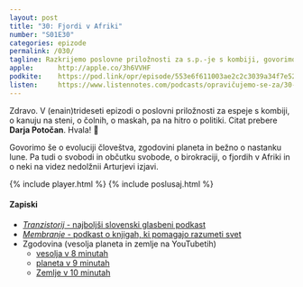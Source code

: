 ```yaml
---
layout: post
title: "30: Fjordi v Afriki"
number: "S01E30"
categories: epizode
permalink: /030/
tagline: Razkrijemo poslovne priložnosti za s.p.-je s kombiji, govorimo o kanujih, čolnih in maskah in tudi malce o politiki, evoluciji človešttva, nastanku lune in svobodi, birokraciji in še čem. Citat prebere Darja Potočan.
apple:		http://apple.co/3h6VVHF
podkite:	https://pod.link/opr/episode/553e6f611003ae2c2c3039a34f7e5257
listen:		https://www.listennotes.com/podcasts/opravičujemo-se-za/30-fjordi-v-afriki-nws8j1NUOGL/embed/
---
```


Zdravo. V (enain)trideseti epizodi o poslovni priložnosti za espeje s kombiji, o kanuju na steni, o čolnih, o maskah, pa na hitro o politiki. Citat prebere **Darja Potočan**. Hvala! 🙏

Govorimo še o evoluciji človeštva, zgodovini planeta in bežno o nastanku lune. Pa tudi o svobodi in občutku svobode, o birokraciji, o fjordih v Afriki in o neki na videz nedolžnii Arturjevi izjavi.

{% include player.html %}
{% include poslusaj.html %}

#### Zapiski

- [_Tranzistorij_ - najboljši slovenski glasbeni podkast](https://www.marsowci.net/category/the-tranzistorij/)
- [_Membranje_ - podkast o knjigah, ki pomagajo razumeti svet](https://www.marsowci.net/category/membranje/)
- Zgodovina (vesolja planeta in zemlje na YouTubetih)
	- [vesolja v 8 minutah](https://www.youtube.com/watch?v=C2Ebp7IsPW4)
	- [planeta v 9 minutah](https://www.youtube.com/watch?v=55oDyazPdTU)
	- [Zemlje v 10 minutah](https://www.youtube.com/watch?v=kBs2-J6k8vM) 
